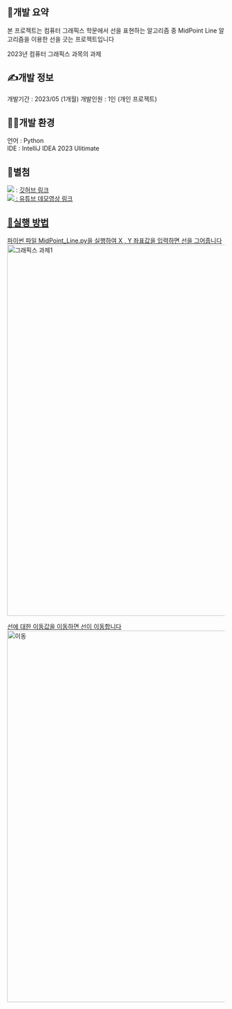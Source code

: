 ## 🙂개발 요약
<p>
  본 프로젝트는 컴퓨터 그래픽스 학문에서 선을 표현하는 알고리즘 중 MidPoint Line 알고리즘을 이용한 선을 긋는 프로젝트입니다 <br>
  
  2023년 컴퓨터 그래픽스 과목의 과제<br>
</p>

## ✍️개발 정보
<p>
  개발기간 : 2023/05 (1개월)
  개발인원 : 1인 (개인 프로젝트)
</p>

## 👨‍💻개발 환경
<p>
  언어 : Python <br>
  IDE : IntelliJ IDEA 2023 Ulitimate <br>
</p>

## 🛶별첨
<img src="https://img.shields.io/badge/GitHub-181717?style=flat-square&logo=GitHub&logoColor=white"/> : <a href = "https://github.com/mingki1242/MidPoint_Line.git"> 깃허브 링크 <br> 
<img src = "https://img.shields.io/badge/Youtube-ff0000?style=flat-square&logo=youtube&link=https://www.youtube.com/c/kyleschool"/> : <a href = "https://youtu.be/xIz7WrN8Coc"> 유튜브 데모영상 링크 <br>

## 🎈실행 방법
<p>
  파이썬 파일 MidPoint_Line.py을 실행하여 X , Y 좌표값을 입력하면 선을 그어줍니다<br>
  <img width="857" alt="그래픽스 과제1" src="https://github.com/mingki1242/MidPoint_Line/assets/86062121/5cf7329f-b998-4d0d-a0e7-5830f83c4cff">

  선에 대한 이동값을 이동하면 선이 이동합니다<br>
  <img width="858" alt="이동 " src="https://github.com/mingki1242/MidPoint_Line/assets/86062121/0b75a544-35c9-4230-b2f6-0284ff2a7548">

</p>
